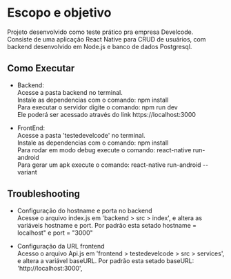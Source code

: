 # Escopo e objetivo

Projeto desenvolvido como teste prático pra empresa Develcode. <br/>
Consiste de uma aplicação React Native para CRUD de usuários, com backend desenvolvido em Node.js e banco de dados Postgresql.

## Como Executar

- Backend:<br/>
Acesse a pasta backend no terminal.<br/>
Instale as dependencias com o comando: npm install<br/>
Para executar o servidor digite o comando: npm run dev<br/>
Ele poderá ser acessado através do link https://localhost:3000

- FrontEnd:<br/>
Acesse a pasta 'testedevelcode' no terminal.<br/>
Instale as dependencias com o comando: npm install<br/>
Para rodar em modo debug execute o comando: react-native run-android <br/>
Para gerar um apk execute o comando: react-native run-android --variant

## Troubleshooting

- Configuração do hostname e porta no backend<br/>
  Acesse o arquivo index.js em 'backend > src > index', e altera as variáveis hostname e port. Por padrão esta setado hostname = localhost" e port = "3000"
  
- Configuração da URL frontend<br/>
  Acesso o arquivo Api.js em 'frontend > testedevelcode > src > services', e altera a variável baseURL. Por padrão esta setado baseURL: 'http://localhost:3000',
